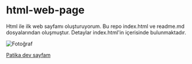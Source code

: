 # html-web-page
Html ile ilk web sayfamı oluşturuyorum.
Bu repo index.html ve readme.md dosyalarından oluşmuştur. Detaylar index.html'in içerisinde bulunmaktadır.



![Fotoğraf](https://imgyukle.com/f/2022/09/22/nzdp2Y.png)


[Patika dev sayfam](https://app.patika.dev/burcugultekin)

